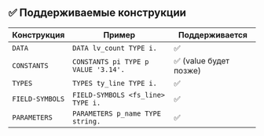 ## ✅ Поддерживаемые конструкции

| Конструкция     | Пример                              | Поддерживается        |
| --------------- | ----------------------------------- | --------------------- |
| `DATA`          | `DATA lv_count TYPE i.`             | ✅                     |
| `CONSTANTS`     | `CONSTANTS pi TYPE p VALUE '3.14'.` | ✅ (value будет позже) |
| `TYPES`         | `TYPES ty_line TYPE i.`             | ✅                     |
| `FIELD-SYMBOLS` | `FIELD-SYMBOLS <fs_line> TYPE i.`   | ✅                     |
| `PARAMETERS`    | `PARAMETERS p_name TYPE string.`    | ✅                     |
